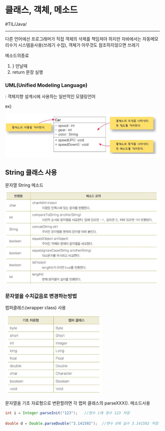 # 클래스, 객체, 메소드
#TIL/Java/

---

다른 언어에선 프로그래머가 직접 객체의 삭제를 책임져야 하지만 자바에서는 자동메모리수거 시스템을사용(쓰레기 수집), 객체가 아무것도 참조하지않으면 쓰레기

메소드의종료
1) } 만날때
2) return 문장 실행


### UML(Unified Modeling Language)
: 객체지향 설계시에 사용하는 일반적인 모델링언어

ex)

![](./images/클객메_1.PNG)


## String 클래스 사용

문자열 String 메소드

![](./images/클객메_2.PNG)

### 문자열을 수치값음로 변경하는방법

랩퍼클래스(wrapper class) 사용

![](./images/클객메_3.PNG)

문자열을 기초 자료형으로 변환할려면 각 랩퍼 클래스의 parseXXX(). 메소드사용

```java
int i = Integer.parseInit("123");   //변수 i에 정수 123 저장

double d = Double.parseDouble("3.141592");  //변수 d에 실수 3.141592 저장
```